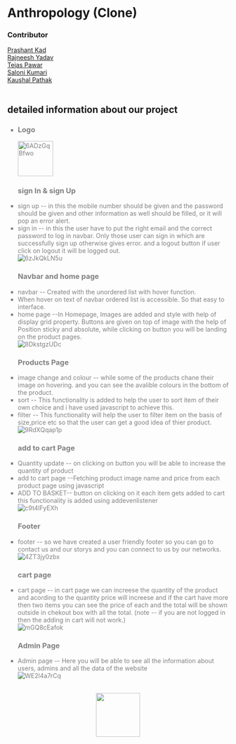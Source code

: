 
# Anthropology (Clone)
<h3>Contributor</h3>
<a href="https://github.com/prashant7650"> Prashant Kad</a>
<br>
<a href="https://github.com/Rajneesh0021">Rajneesh Yadav </a>
<br>
<a href="https://github.com/Teju255"> Tejas Pawar</a>
<br>
<a href="https://github.com/Saloni0282">Saloni Kumari</a>
<br>
<a href="https://github.com/KaushalDU"> Kaushal Pathak</a>
<br>
<br>


<h2>detailed information about our project</h2>
<ul style="list-style-type: square; color:grey">

<li ><h3>Logo</h3> <img style="height:80px" src="https://imagetolink.com/ib/6ADzGqBfwo.jpg" alt="6ADzGqBfwo"/></li>
<h3>sign In & sign Up</h3>
<li>sign up -- in this the mobile number should be given and the password should be given and other information as well should be filled, or it will pop an error alert.</li>
<li>sign in -- in this the user have to put the right email and the correct password to log in navbar. Only those user can sign in which are successfully sign up otherwise gives error. and a logout button if user click on logout it will be logged out.</li>
<img src="https://imagetolink.com/ib/6zJkQkLN5u.jpg" alt="6zJkQkLN5u"/>
<h3>Navbar and home page</h3>
<li>navbar -- Created with the unordered list with hover function.</li>
<li>When hover on text of navbar ordered list is accessible. So that easy to interface.</li>
<li>home page --In Homepage, Images are added and style with help of display grid property. Buttons are given on top of image with the help of Position sticky and absolute, while clicking on button you will be landing on the product pages.
</li>
<img src="https://imagetolink.com/ib/8DkstgzUDc.jpg" alt="8DkstgzUDc"/>
<h3>Products Page</h3>
<li>image change and colour -- while some of the products chane their image on hovering. and you can see the avalible colours in the bottom of the product.</li>
<li>sort -- This functionality is added to help the user to sort item of their own choice and i have used javascript to achieve this.</li>
<li>filter -- This functionality will help the user to filter item on the basis of size,price etc so that the user can get a good idea of thier product.</li>
<img src="https://imagetolink.com/ib/9RdXQqap1p.jpg" alt="9RdXQqap1p"/>
<h3>add to cart Page</h3>
<li>Quantity update -- on clicking on button you will be able to increase the quantity of product</li>
<li>add to cart page --Fetching product image name and price from each product page using javascript</li>
<li>ADD TO BASKET-- button on clicking on it each item gets added to cart this functionality is added using addevenlistener</li>
<img src="https://imagetolink.com/ib/c9t4lFyEXh.jpg" alt="c9t4lFyEXh"/>
<h3>Footer</h3>
<li>footer -- so we have created a user friendly footer so you can go to contact us and our storys and you can connect to us by our networks.</li>
<img src="https://imagetolink.com/ib/4ZT3jy0zbx.jpg" alt="4ZT3jy0zbx"/>
<h3>cart page</h3>
<li>cart page -- in cart page we can increese the quantity of the product and acording to the quantity price will increese and if the cart have more then two items you can see the price of each and the total will be shown outside in chekout box with all the total. (note -- if you are not logged in then the adding in cart will not work.)</li>
<img src="https://imagetolink.com/ib/mGQ8cEafok.jpg" alt="mGQ8cEafok"/>
<h3>Admin Page</h3>
<li>Admin page -- Here you will be able to see all the information about users, admins and all the data of the website</li>
<img src="https://imagetolink.com/ib/WE2l4a7rCq.jpg" alt="WE2l4a7rCq"/>
</ul>
<br>


<div id="header" align="center">
  <img src="https://media.giphy.com/media/M9gbBd9nbDrOTu1Mqx/giphy.gif" width="100"/>
</div>
